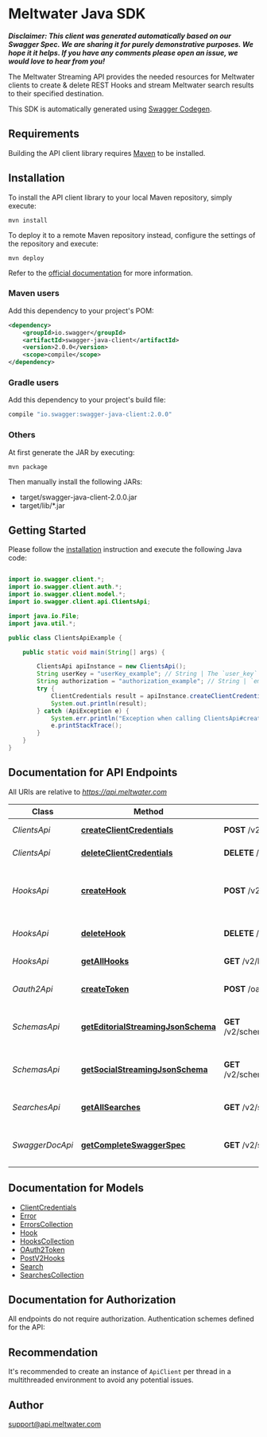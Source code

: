 # Meltwater Java SDK

_**Disclaimer: This client was generated automatically based on our Swagger Spec. We are sharing it for purely demonstrative purposes. We hope it it helps. If you have any comments please open an issue, we would love to hear from you!**_

The Meltwater Streaming API provides the needed resources for Meltwater clients to create & delete REST Hooks and stream Meltwater search results to their specified destination.

This SDK is automatically generated using [Swagger Codegen](https://github.com/swagger-api/swagger-codegen).

## Requirements

Building the API client library requires [Maven](https://maven.apache.org/) to be installed.

## Installation

To install the API client library to your local Maven repository, simply execute:

```shell
mvn install
```

To deploy it to a remote Maven repository instead, configure the settings of the repository and execute:

```shell
mvn deploy
```

Refer to the [official documentation](https://maven.apache.org/plugins/maven-deploy-plugin/usage.html) for more information.

### Maven users

Add this dependency to your project's POM:

```xml
<dependency>
    <groupId>io.swagger</groupId>
    <artifactId>swagger-java-client</artifactId>
    <version>2.0.0</version>
    <scope>compile</scope>
</dependency>
```

### Gradle users

Add this dependency to your project's build file:

```groovy
compile "io.swagger:swagger-java-client:2.0.0"
```

### Others

At first generate the JAR by executing:

    mvn package

Then manually install the following JARs:

* target/swagger-java-client-2.0.0.jar
* target/lib/*.jar

## Getting Started

Please follow the [installation](#installation) instruction and execute the following Java code:

```java

import io.swagger.client.*;
import io.swagger.client.auth.*;
import io.swagger.client.model.*;
import io.swagger.client.api.ClientsApi;

import java.io.File;
import java.util.*;

public class ClientsApiExample {

    public static void main(String[] args) {

        ClientsApi apiInstance = new ClientsApi();
        String userKey = "userKey_example"; // String | The `user_key` from [developer.meltwater.com](https://developer.meltwater.com/admin/applications/).
        String authorization = "authorization_example"; // String | `email`:`password`    Basic Auth (RFC2617) credentials. Must contain the realm `Basic` followed by a  Base64-encoded `email`:`password` pair using your Meltwater credentials.    #### Example:        Basic bXlfZW1haWxAZXhhbXJzZWNyZXQ=
        try {
            ClientCredentials result = apiInstance.createClientCredentials(userKey, authorization);
            System.out.println(result);
        } catch (ApiException e) {
            System.err.println("Exception when calling ClientsApi#createClientCredentials");
            e.printStackTrace();
        }
    }
}

```

## Documentation for API Endpoints

All URIs are relative to *https://api.meltwater.com*

Class | Method | HTTP request | Description
------------ | ------------- | ------------- | -------------
*ClientsApi* | [**createClientCredentials**](docs/ClientsApi.md#createClientCredentials) | **POST** /v2/clients | Register new client
*ClientsApi* | [**deleteClientCredentials**](docs/ClientsApi.md#deleteClientCredentials) | **DELETE** /v2/clients/{client_id} | Delete client.
*HooksApi* | [**createHook**](docs/HooksApi.md#createHook) | **POST** /v2/hooks | Creates a hook for one of your predefined searches.
*HooksApi* | [**deleteHook**](docs/HooksApi.md#deleteHook) | **DELETE** /v2/hooks/{hook_id} | Delete an existing hook.
*HooksApi* | [**getAllHooks**](docs/HooksApi.md#getAllHooks) | **GET** /v2/hooks | List all hooks.
*Oauth2Api* | [**createToken**](docs/Oauth2Api.md#createToken) | **POST** /oauth2/token | Create an access token
*SchemasApi* | [**getEditorialStreamingJsonSchema**](docs/SchemasApi.md#getEditorialStreamingJsonSchema) | **GET** /v2/schemas/editorial_streaming.json | Editorial Streaming JSON schema
*SchemasApi* | [**getSocialStreamingJsonSchema**](docs/SchemasApi.md#getSocialStreamingJsonSchema) | **GET** /v2/schemas/social_streaming.json | Social Streaming JSON schema
*SearchesApi* | [**getAllSearches**](docs/SearchesApi.md#getAllSearches) | **GET** /v2/searches | List your saved searches.
*SwaggerDocApi* | [**getCompleteSwaggerSpec**](docs/SwaggerDocApi.md#getCompleteSwaggerSpec) | **GET** /v2/swagger_doc | Meltwater API Swagger Spec


## Documentation for Models

 - [ClientCredentials](docs/ClientCredentials.md)
 - [Error](docs/Error.md)
 - [ErrorsCollection](docs/ErrorsCollection.md)
 - [Hook](docs/Hook.md)
 - [HooksCollection](docs/HooksCollection.md)
 - [OAuth2Token](docs/OAuth2Token.md)
 - [PostV2Hooks](docs/PostV2Hooks.md)
 - [Search](docs/Search.md)
 - [SearchesCollection](docs/SearchesCollection.md)


## Documentation for Authorization

All endpoints do not require authorization.
Authentication schemes defined for the API:

## Recommendation

It's recommended to create an instance of `ApiClient` per thread in a multithreaded environment to avoid any potential issues.

## Author

support@api.meltwater.com
